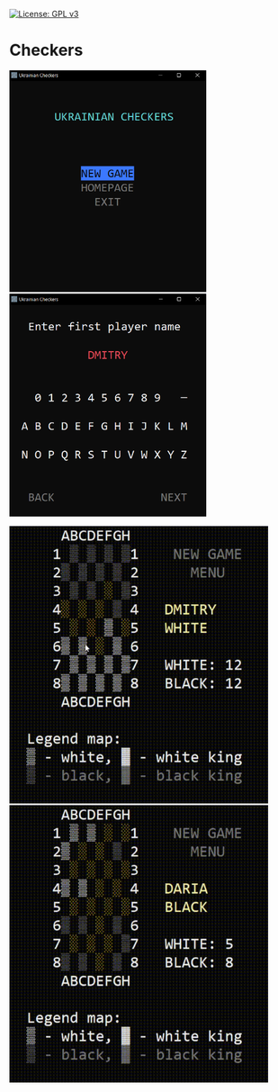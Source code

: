 [![License: GPL v3](https://img.shields.io/badge/License-GPL%20v3-blue.svg)](https://github.com/fan1ech00/checkers/blob/master/LICENSE)

# Checkers

<p float="left">
    <img src="./data/screenshot-main-menu.png" width=350>
    <img src="./data/screenshot-main-entername.png" width=350>
</p>

<img src="./data/game1.gif" width=460>
<img src="./data/game2.gif" width=460>

<!-- ![Main menu Screenshot](./data/screenshot-main-menu.png)
![Enter name Screenshot](./data/screenshot-main-entername.png)
![Games Screenshot](./data/screenshot-game.png)

![Games Gif 1](./data/game1.gif)
![Games Gif 2](./data/game2.gif) -->
